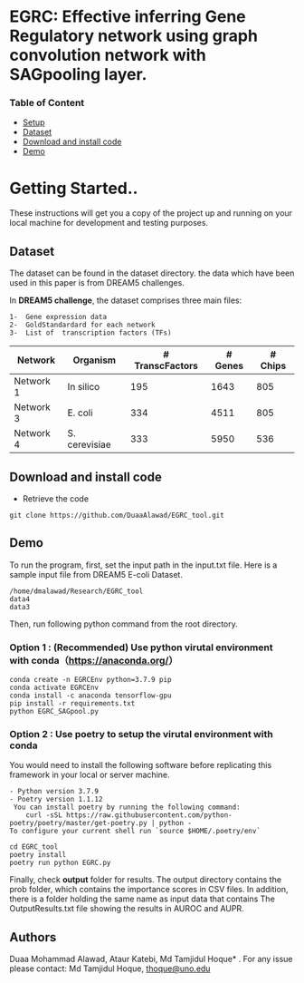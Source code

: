 #   EGRC: Effective inferring Gene Regulatory network using graph convolution network with SAGpooling layer.


### Table of Content

- [Setup](#getting-started)
- [Dataset](#Dataset)
- [Download and install code](#download-and-install-code)
- [Demo](#demo)

  
# Getting Started.. 
 
These instructions will get you a copy of the project up and running on your local machine for development and testing purposes. 

 ## Dataset
The dataset can be found in the dataset directory. 
the data which have been used in this paper is from DREAM5 challenges.

In **DREAM5 challenge**, the dataset  comprises three main files:

    1-  Gene expression data
    2-  GoldStandardard for each network
    3-  List of  transcription factors (TFs)


|    Network    |    Organism      | # TranscFactors  | # Genes | # Chips |
| ------------- | ---------------- | -----------------| --------|---------|
|    Network 1  |   In silico      |        195       |   1643  |   805   |
|    Network 3  |   E. coli        |        334       |   4511  |   805   |
|    Network 4  |   S. cerevisiae  |        333       |   5950  |   536   |



  
## Download and install code

- Retrieve the code

```
git clone https://github.com/DuaaAlawad/EGRC_tool.git
```

## Demo

To run the program, first, set the input path in the input.txt file. Here is a sample input file from DREAM5 E-coli Dataset.

```
/home/dmalawad/Research/EGRC_tool
data4
data3
```


Then, run following python command from the root directory.

### Option 1 : (Recommended) Use python virutal environment with conda（<https://anaconda.org/>）

```shell
conda create -n EGRCEnv python=3.7.9 pip
conda activate EGRCEnv
conda install -c anaconda tensorflow-gpu
pip install -r requirements.txt
python EGRC_SAGpool.py
```



### Option 2 :  Use poetry to setup the virutal environment with conda
You would need to install the following software before replicating this framework in your local or server machine.

 ```
- Python version 3.7.9
- Poetry version 1.1.12
  You can install poetry by running the following command:
     curl -sSL https://raw.githubusercontent.com/python-poetry/poetry/master/get-poetry.py | python -
To configure your current shell run `source $HOME/.poetry/env`
```

``` 
cd EGRC_tool
poetry install
poetry run python EGRC.py
```

Finally, check **output** folder for results. The output directory contains the prob folder, which contains the importance scores in CSV files. In addition, there is a folder holding the same name as input data that contains  The OutputResults.txt file showing the results in AUROC and AUPR.


## Authors

Duaa Mohammad Alawad, Ataur Katebi, Md Tamjidul Hoque* . For any issue please contact: Md Tamjidul Hoque, thoque@uno.edu 
